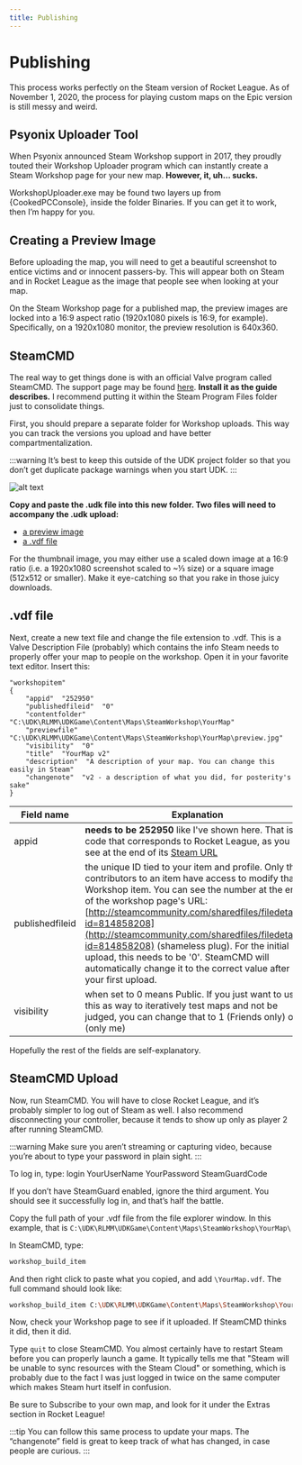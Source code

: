 ```yaml
---
title: Publishing
---
```

# Publishing

This process works perfectly on the Steam version of Rocket League. As of November 1, 2020, the process for playing custom maps on the Epic version is still messy and weird.

## Psyonix Uploader Tool

When Psyonix announced Steam Workshop support in 2017, they proudly touted their Workshop Uploader program which can instantly create a Steam Workshop page for your new map.
**However, it, uh… sucks.**

WorkshopUploader.exe may be found two layers up from {CookedPCConsole}, inside the folder Binaries. If you can get it to work, then I’m happy for you.

## Creating a Preview Image

Before uploading the map, you will need to get a beautiful screenshot to entice victims and or innocent passers-by. This will appear both on Steam and in Rocket League as the image that people see when looking at your map.

On the Steam Workshop page for a published map, the preview images are locked into a 16:9 aspect ratio (1920x1080 pixels is 16:9, for example). Specifically, on a 1920x1080 monitor, the preview resolution is 640x360.

## SteamCMD

The real way to get things done is with an official Valve program called SteamCMD. The support page may be found [here](https://developer.valvesoftware.com/wiki/SteamCMD). **Install it as the guide describes.** I recommend putting it within the Steam Program Files folder just to consolidate things.

First, you should prepare a separate folder for Workshop uploads. This way you can track the versions you upload and have better compartmentalization.

:::warning
It’s best to keep this outside of the UDK project folder so that you don’t get duplicate package warnings when you start UDK.
:::

![alt text](/images/multiplayer/image214.png "Nobody ever complains that their computer is too well organized")

**Copy and paste the .udk file into this new folder. Two files will need to accompany the .udk upload:**

* [a preview image](02_publishing.md#creating-a-preview-image)
* [a .vdf file](02_publishing.md#vdf-file)

For the thumbnail image, you may either use a scaled down image at a 16:9 ratio (i.e. a 1920x1080 screenshot scaled to ~⅓ size) or a square image (512x512 or smaller). Make it eye-catching so that you rake in those juicy downloads.

## .vdf file

Next, create a new text file and change the file extension to .vdf. This is a Valve Description File (probably) which contains the info Steam needs to properly offer your map to people on the workshop. Open it in your favorite text editor. Insert this:

```
"workshopitem"
{
    "appid"  "252950"
    "publishedfileid"  "0"
    "contentfolder"  "C:\UDK\RLMM\UDKGame\Content\Maps\SteamWorkshop\YourMap"
    "previewfile"  "C:\UDK\RLMM\UDKGame\Content\Maps\SteamWorkshop\YourMap\preview.jpg"
    "visibility"  "0"
    "title"  "YourMap v2"
    "description"  "A description of your map. You can change this easily in Steam"
    "changenote"  "v2 - a description of what you did, for posterity's sake"
}
```

| Field name| Explanation |
|-|-|
| appid | **needs to be 252950** like I've shown here. That is the code that corresponds to Rocket League, as you can see at the end of its [Steam URL](http://store.steampowered.com/app/252950/) |
| publishedfileid  | the unique ID tied to your item and profile. Only the contributors to an item have access to modify that Workshop item. You can see the number at the end of the workshop page's URL: [http://steamcommunity.com/sharedfiles/filedetails/?id=814858208](http://steamcommunity.com/sharedfiles/filedetails/?id=814858208) (shameless plug). For the initial upload, this needs to be '0'. SteamCMD will automatically change it to the correct value after your first upload.|  
| visibility | when set to 0 means Public. If you just want to use this as way to iteratively test maps and not be judged, you can change that to 1 (Friends only) or 2 (only me)|

Hopefully the rest of the fields are self-explanatory.

## SteamCMD Upload

Now, run SteamCMD. You will have to close Rocket League, and it’s probably simpler to log out of Steam as well. I also recommend disconnecting your controller, because it tends to show up only as player 2 after running SteamCMD.

:::warning
Make sure you aren’t streaming or capturing video, because you’re about to type your password in plain sight.
:::

To log in, type:
login YourUserName YourPassword SteamGuardCode

If you don’t have SteamGuard enabled, ignore the third argument. You should see it successfully log in, and that’s half the battle.

Copy the full path of your .vdf file from the file explorer window. In this example, that is `C:\UDK\RLMM\UDKGame\Content\Maps\SteamWorkshop\YourMap\`

In SteamCMD, type:

```sh
workshop_build_item
```

And then right click to paste what you copied, and add `\YourMap.vdf`.
The full command should look like:

```sh
workshop_build_item C:\UDK\RLMM\UDKGame\Content\Maps\SteamWorkshop\YourMap\YourMap.vdf
```

Now, check your Workshop page to see if it uploaded. If SteamCMD thinks it did, then it did.

Type `quit` to close SteamCMD. You almost certainly have to restart Steam before you can properly launch a game. It typically tells me that "Steam will be unable to sync resources with the Steam Cloud" or something, which is probably due to the fact I was just logged in twice on the same computer which makes Steam hurt itself in confusion.

Be sure to Subscribe to your own map, and look for it under the Extras section in Rocket League!

:::tip
You can follow this same process to update your maps. The “changenote” field is great to keep track of what has changed, in case people are curious.
:::
